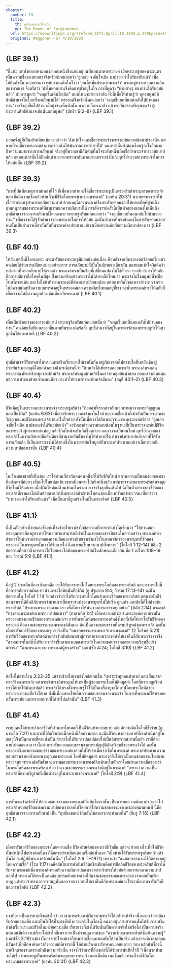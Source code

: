 ```yaml
---
chapter:
  number: 13
  title:
    th: พลังแห่งการให้อภัย
    en: The Power of Forgiveness
  url: https://egwwritings.org/?ref=en_SITI.April.10.1893.p.340&para=1546.152
  original: Waggoner--ST 4/10/1893
---
```


## {LBF 39.1}

“นี่แน่ะ เขาทั้งหลายหามคนง่อยคนหนึ่งซึ่งนอนอยู่บนที่นอนมาหาพระองค์ เมื่อพระเยซูทอดพระเนตรเห็นความเชื่อของพวกเขาจึงตรัสกับคนง่อยว่า ‘ลูกเอ๋ย จงชื่นใจเถิด บาปของเจ้าได้รับอภัยแล้ว’ เมื่อได้ยินดังนั้น พวกธรรมาจารย์บางคนคิดในใจว่า ‘คนนี้หมิ่นประมาทพระเจ้า’ พระเยซูทรงทราบความคิดของพวกเขา จึงตรัสว่า ‘ทำไมพวกท่านจึงคิดการชั่วอยู่ในใจ การที่พูดว่า “บาปต่างๆ ของท่านได้รับอภัยแล้ว” กับการพูดว่า “จงลุกขึ้นเดินไปเถิด” แบบไหนจะง่ายกว่ากัน ทั้งนี้เพื่อให้ท่านรู้ว่า บุตรมนุษย์มีสิทธิอำนาจในโลกที่จะอภัยบาปได้’ พระองค์จึงตรัสสั่งคนง่อยว่า ‘จงลุกขึ้นยกที่นอนกลับไปบ้านของท่าน’ เขาจึงลุกขึ้นไปบ้าน เมื่อฝูงชนเห็นดังนั้น พวกเขาก็เกรงกลัว แล้วพากันสรรเสริญพระเจ้า ผู้ประทานสิทธิอำนาจเช่นนั้นแก่มนุษย์” (มัทธิว 9:2–8) {LBF 39.1}

## {LBF 39.2}

บ่อยครั้งผู้ที่เป็นคริสเตียนมักจะกล่าวว่า ‘ฉันเข้าใจและเชื่อว่าพระเจ้าจะทรงอภัยความผิดบาปของฉัน แต่ยากที่จะเชื่อว่าพระองค์สามารถช่วยฉันให้พ้นจากการทำบาปได้’ คนเหล่านั้นยังต้องเรียนรู้อะไรอีกมากถึงความหมายของการอภัยบาป จริงอยู่ที่พวกเขามีสันติสุขในใจระดับหนึ่งเมื่อเชื่อว่าพระเจ้าทรงอภัยบาปแล้ว แต่คนเหล่านั้นได้ปิดกั้นตัวเองจากพระพรอันมากมายเพราะเข้าไม่ถึงฤทธิ์อำนาจของพระเจ้าในการให้อภัยนั้น {LBF 39.2}

## {LBF 39.3}

“การที่บันทึกเหตุการณ์เหล่านี้ไว้ ก็เพื่อพวกท่านจะได้เชื่อว่าพระเยซูเป็นพระคริสต์พระบุตรของพระเจ้า และเมื่อมีความเชื่อแล้วท่านก็จะมีชีวิตโดยพระนามของพระองค์” (ยอห์น 20:31) พวกธรรมาจารย์ไม่เชื่อว่าพระเยซูสามารถอภัยความบาป ด้วยเหตุนี้เองพระองค์จึงทรงรักษาคนง่อยให้หายเพื่อพิสูจน์ถึงฤทธานุภาพของพระองค์ที่สามารถยกความผิดบาปได้ การอัศจรรย์ครั้งนี้เป็นตัวอย่างแสดงให้เห็นถึงฤทธิ์อำนาจของการอภัยบาปโดยเฉพาะ พระเยซูตรัสแก่คนง่อยว่า “จงลุกขึ้นยกที่นอนกลับไปบ้านของท่าน” เพื่อเราจะได้รู้จักอำนาจของพระองค์ในการให้อภัย ฉะนั้นอำนาจที่ทรงสำแดงในการรักษาคนง่อยคนนั้นเป็นอำนาจเดียวกันกับที่พระองค์จะประทานแก่เราเมื่อพระองค์อภัยความผิดบาปของเรา {LBF 39.3}

## {LBF 40.1}

ให้สังเกตสิ่งนี้โดยเฉพาะ พระดำรัสของพระเยซูมีผลอย่างต่อเนื่อง คือหลังจากที่พระองค์ตรัสออกไปแล้ว คนง่อยได้รับการเปลี่ยนแปลงอย่างถาวร การอภัยบาปก็เป็นในลักษณะเดียวกัน หลายคนเข้าใจผิดคิดว่า หลังจากที่ทรงอภัยบาปให้เราแล้ว พระองค์ทรงเป็นฝ่ายที่เปลี่ยนแปลงไม่ใช่ตัวเรา ราวกับว่าการให้อภัยคือการยุติการถือโทษในที่สุด ซึ่งความจริงแล้วพระเจ้าไม่ได้ทรงถือโทษเรา พระเจ้าไม่ใช่มนุษย์ที่จะถือโทษโกรธแค้น และไม่ใช่ท่าทีของพระองค์ที่ต้องการเปลี่ยนแปลง แต่สภาพจิตใจของเราต่างหาก เพราะไม่มีความผิดหรือความบกพร่องอยู่ในพระองค์เลย ความผิดทั้งหมดอยู่ที่เรา ฉะนั้นพระองค์ทรงให้อภัยก็เพื่อเราจะได้มีความถูกต้องเช่นเดียวกับพระองค์ {LBF 40.1}

## {LBF 40.2}

เพื่อเป็นตัวอย่างของการอภัยบาป พระเยซูจึงตรัสแก่คนง่อยนั้นว่า “จงลุกขึ้นยกที่นอนกลับไปบ้านของท่าน” คนง่อยเชื่อฟัง และลุกขึ้นตามที่พระองค์ตรัสสั่ง ฤทธิ์อำนาจที่อยู่ในพระดำรัสของพระเยซูทำให้เขาลุกขึ้นได้และหายดี {LBF 40.2}

## {LBF 40.3}

ฤทธิ์อำนาจที่รักษาเขาให้หายและเสริมเรี่ยวแรงให้เขานั้นก็คงอยู่กับเขาต่อไปตราบใดที่เขายังเชื่อ ผู้ประพันธ์เพลงสดุดีได้ยกตัวอย่างถึงกรณีเช่นนี้ว่า “ข้าพเจ้าได้เพียรรอคอยพระเจ้า พระองค์ทรงเอนพระองค์ลงฟังคำร้องทูลของข้าพเจ้า พระองค์ทรงฉุดข้าพเจ้าขึ้นมาจากหลุมอันน่าสลด ออกมาจากเลนตม แล้ววางเท้าของข้าพเจ้าลงบนศิลา กระทำให้ย่างเท้าของข้าพเจ้ามั่นคง” (สดุดี 40:1–2) {LBF 40.3}

## {LBF 40.4}

ชีวิตมีอยู่ในพระวจนะของพระเจ้า พระเยซูตรัสว่า “ถ้อยคำที่เรากล่าวกับพวกท่านมาจากพระวิญญาณและเป็นชีวิต” (ยอห์น 6:63) เมื่อเรารับพระวจนะเข้ามาในใจด้วยความเชื่อแล้วก็เท่ากับเป็นการนำพระวิญญาณและชีวิตของพระเจ้าเข้ามาในใจด้วย ดังนั้นเมื่อเราได้ยินพระวจนะของพระองค์ตรัสว่า “ลูกเอ๋ย จงชื่นใจเถิด บาปของเจ้าได้รับอภัยแล้ว” จงรับเอาด้วยความนอบน้อมในฐานะที่เป็นพระวจนะอันมีชีวิตของพระเจ้าผู้ทรงพระชนม์อยู่ แล้วชีวิตใหม่จะบังเกิดขึ้นแก่เรา และเราจะเป็นคนใหม่ ฤทธิ์อำนาจของพระเจ้าในการอภัยบาปคือสิ่งเดียวที่สามารถยับยั้งเราไม่ให้ทำบาปได้ ถ้าเรายังทำบาปหลังจากที่ได้รับการอภัยแล้ว ก็เป็นเพราะเราไม่ได้ซาบซึ้งในพระพรอันไพบูลย์ที่พระองค์ประทานแก่เราเมื่อทรงอภัยความบาปของเรานั้น {LBF 40.4}

## {LBF 40.5}

ในเรื่องของชายที่เป็นง่อย เราได้อ่านเกี่ยวกับคนคนหนึ่งที่ได้รับชีวิตใหม่ สภาพความเป็นคนง่อยของเขาคือสังขารที่ค่อยๆ เสื่อมไปในแต่ละวัน เขาเหมือนตายไปครึ่งหนึ่งแล้ว แต่พระวจนะของพระคริสต์ทรงชุบชีวิตใหม่ให้แก่เขา เมื่อชีวิตใหม่แผ่ซ่านเข้ามาในร่างกาย เขาจึงลุกขึ้นเดินไป นี่เป็นตัวอย่างของชีวิตของพระเจ้าที่เรามองไม่เห็นด้วยตาเปล่าซึ่งพระองค์ประทานให้คนง่อยเมื่อเขารับเอาพระวจนะที่กล่าวว่า “บาปของเจ้าได้รับอภัยแล้ว” เมื่อนั้นเขาก็ถูกสร้างใหม่ในพระคริสต์ {LBF 40.5}

## {LBF 41.1}

นี่เป็นตัวอย่างที่ง่ายและชัดเจนที่จะช่วยให้เราเข้าใจข้อความที่อาจารย์เปาโลเขียนว่า “ให้ท่านขอบพระคุณพระบิดาผู้ทรงทำให้พวกท่านสามารถมีส่วนในมรดกของธรรมิกชนในความสว่าง พระองค์ทรงช่วยเราให้พ้นจากอำนาจของความมืดและทรงย้ายเราเข้ามาไว้ในอาณาจักรของพระบุตรที่รักของพระองค์ ในพระบุตรนั้นเราได้รับการไถ่ คือการยกโทษจากบาปทั้งหลาย” (โคโลสี 1:12–14) มีอีก 2 ข้อความที่กล่าวถึงการทรงไถ่โดยพระโลหิตของพระคริสต์ในลักษณะเดียวกัน คือ 1 เปโตร 1:18–19 และ วิวรณ์ 5:9 {LBF 41.1}

## {LBF 41.2}

มีอยู่ 2 ประเด็นที่ควรสังเกตคือ เราได้รับการทรงไถ่โดยทางพระโลหิตของพระคริสต์ และการทรงไถ่นี้คือการอภัยความผิดบาป ส่วนพระโลหิตนั้นคือชีวิต (ดู ปฐมกาล 9:4; วิวรณ์ 17:13–14) ฉะนั้นข้อความใน โคโลสี 1:14 จึงกล่าวว่าเราได้รับการทรงไถ่โดยผ่านทางชีวิตของพระคริสต์ แต่พระคัมภีร์สอนว่าเราได้คืนดีกับพระเจ้าผ่านการสิ้นพระชนม์ของพระบุตรไม่ใช่หรือ ถูกแล้ว และข้อนี้ก็ไม่ต่างกัน พระคริสต์ “ประทานพระองค์เองแก่เรา เพื่อไถ่เราให้พ้นจากการอธรรมทุกอย่าง” (ทิตัส 2:14) พระองค์ “ทรงสละพระองค์เองเพราะบาปของเรา” (กาลาเทีย 1:4) เมื่อพระองค์ประทานพระองค์เองแก่เรานั้น พระองค์ทรงมอบชีวิตของพระองค์แก่เรา การที่พระโลหิตของพระองค์หลั่งไหลก็เพื่อให้เราได้รับชีวิตของพระองค์ คือความชอบธรรมของพระองค์นั่นเอง อันเป็นความชอบธรรมที่ครบบริบูรณ์ของพระเจ้า ฉะนั้นเมื่อเรารับเอาชีวิตของพระเยซู เราจึงเป็น “คนชอบธรรมของพระเจ้าทางพระองค์” (2 โครินธ์ 5:21) การรับชีวิตของพระคริสต์ด้วยการรับบัพติสมาเข้าสู่การตายของพระองค์ทำให้เราคืนดีกับพระเจ้า เราจึง “สวมสภาพใหม่ซึ่งได้รับการสร้างขึ้นตามแบบของพระเจ้าในความชอบธรรมและความบริสุทธิ์อย่างแท้จริง” “ตามพระฉายาของพระองค์ผู้ทรงสร้าง” (เอเฟซัส 4:24; โคโลสี 3:10) {LBF 41.2}

## {LBF 41.3}

ต่อไปให้อ่านโรม 3:23–25 แล้วจะช่วยให้เราเข้าใจชัดเจนขึ้น “เพราะว่าทุกคนทำบาป และเสื่อมจากพระสิริของพระเจ้า แต่พระเจ้าทรงมีพระคุณให้เขาเป็นผู้ชอบธรรมโดยไม่คิดมูลค่า โดยที่พระเยซูคริสต์ทรงไถ่เขาให้พ้นบาปแล้ว พระเจ้าได้ทรงตั้งพระเยซูไว้ให้เป็นเครื่องบูชาไถ่บาปโดยพระโลหิตของพระองค์ ความเชื่อจึงได้ผล ทั้งนี้เพื่อแสดงให้เห็นความชอบธรรมของพระเจ้า ในการที่พระองค์ได้ทรงอดกลั้นพระทัย และทรงยกบาปที่ได้ทำไปแล้วนั้น” {LBF 41.3}

## {LBF 41.4}

เราทุกคนได้ทำบาป และชีวิตที่ผ่านมาทั้งหมดก็เป็นชีวิตแห่งความบาป แม้แต่ความคิดในใจก็ชั่วร้าย (ดู มาระโก 7:21) และการที่มีจิตใจฝ่ายเนื้อหนังก็คือความตาย ฉะนั้นชีวิตแห่งความบาปที่เราดำเนินอยู่ในขณะนี้จึงเป็นสภาพที่ตายทั้งเป็น ถ้าเราไม่ได้รับการปลดปล่อยให้เป็นอิสระจากสภาพนี้แล้ว เราก็ต้องตายไปตลอดกาล เราไม่สามารถรับความชอบธรรมจากพระบัญญัติอันบริสุทธิ์ของพระเจ้าได้ ฉะนั้น พระองค์จึงเอาความชอบธรรมของพระองค์มาสวมใส่ให้เราเมื่อเราเชื่อในพระองค์ พระองค์ประทานความชอบธรรมจากคลังแห่งพระคุณของพระองค์ โดยไม่คิดมูลค่า พระองค์จึงให้เราเป็นคนชอบธรรมโดยผ่านพระวจนะ พระองค์ตรัสสั่งและความชอบธรรมของพระองค์จึงเข้ามาในตัวเราโดยผ่านความเชื่อของเราในพระโลหิตของพระคริสต์ ด้วยว่าความชอบธรรมของพระเจ้ามีอยู่ในพระองค์ “เพราะว่าความเป็นพระเจ้าที่ครบบริบูรณ์ทั้งสิ้นดำรงอยู่ในพระกายของพระองค์” (โคโลสี 2:9) {LBF 41.4}

## {LBF 42.1}

การที่พระเจ้าตรัสสั่งให้ความชอบธรรมของพระองค์บังเกิดในเรานั้น เป็นการยกความผิดบาปของเราไป พระเจ้าทรงยกชีวิตแห่งความบาปของเราออกไปโดยการใส่ความชอบธรรมของพระองค์มาแทนที่ นี่คือฤทธิ์อำนาจของการอภัยบาป เป็น “ฤทธิ์เดชแห่งชีวิตอันไม่สามารถจะทำลายได้” (ฮีบรู 7:16) {LBF 42.1}

## {LBF 42.2}

เมื่อเรารับเอาชีวิตของพระเจ้าโดยความเชื่อ ชีวิตคริสเตียนของเราก็เริ่มขึ้น แล้วจะทำอย่างไรเพื่อให้ชีวิตนั้นดำเนินไปอย่างต่อเนื่อง ก็คือกระทำเหมือนตอนเริ่มต้นนั่นเอง “เมื่อท่านได้รับพระเยซูคริสตเจ้าแล้วฉันใด จงปฏิบัติพระองค์ด้วยฉันนั้น” (โคโลสี 2:6 TH1971) เพราะว่า “คนชอบธรรมจะมีชีวิตดำรงอยู่โดยความเชื่อ” (โรม 1:17) เคล็ดลับในการดำเนินชีวิตคริสเตียนคือการยึดถือชีวิตของพระคริสต์ที่เราได้รับจากพระองค์เมื่อพระองค์ทรงอภัยความผิดบาปของเรา พระเจ้าทรงให้อภัยด้วยการยกเอาความบาปออกไป พระองค์ให้เราเป็นคนชอบธรรมด้วยการสวมใส่ความชอบธรรมของพระองค์ เราเคยเป็นฝ่ายกบฏ แต่พระเจ้าทรงเอาการกบฏนั้นออกจากเรา ทรงให้เราคืนดีกับพระองค์และให้เรามีความจงรักภักดีและการเชื่อฟัง {LBF 42.2}

## {LBF 42.3}

บางทีอาจเป็นการยากที่จะเข้าใจว่า เราสามารถรับเอาชีวิตจากพระเจ้าได้อย่างแท้จริง เนื่องจากว่าเราต้องรับด้วยความเชื่อ และเป็นไปได้ที่จะสงสัยถึงความจริงในเรื่องนี้ คนง่อยผู้น่าสงสารคนนั้นได้รับการเสริมกำลังเรี่ยวแรงและชีวิตใหม่ด้วยความเชื่อ เรี่ยวแรงที่เขาได้รับนั้นเป็นความจริงใช่หรือไม่ เป็นความจริงแน่นอนทีเดียว แต่ที่เราไม่เข้าใจก็เพราะว่าเป็นปรากฏการณ์ของ “ความรักของพระคริสต์ซึ่งเกินความรู้” (เอเฟซัส 3:19) แม้เราไม่อาจเข้าใจแต่เราก็สามารถเชื่อและยอมรับได้ว่าเป็นจริง แล้วเราจะมีเวลาตลอดนิรันดร์เพื่อศึกษาค้นคว้าถึงความมหัศจรรย์นี้ ให้อ่านเรื่องการรักษาคนง่อยหลายๆ รอบ แล้วนำเรื่องนี้มาตรึกตรองจนตระหนักถึงความจริงนั้น จงจำไว้ว่าการที่สิ่งเหล่านี้ได้รับการบันทึกไว้ก็ “เพื่อพวกท่านจะได้เชื่อว่าพระเยซูเป็นพระคริสต์พระบุตรของพระเจ้า และเมื่อมีความเชื่อแล้ว ท่านก็จะมีชีวิตโดยพระนามของพระองค์” (ยอห์น 20:31) {LBF 42.3}
